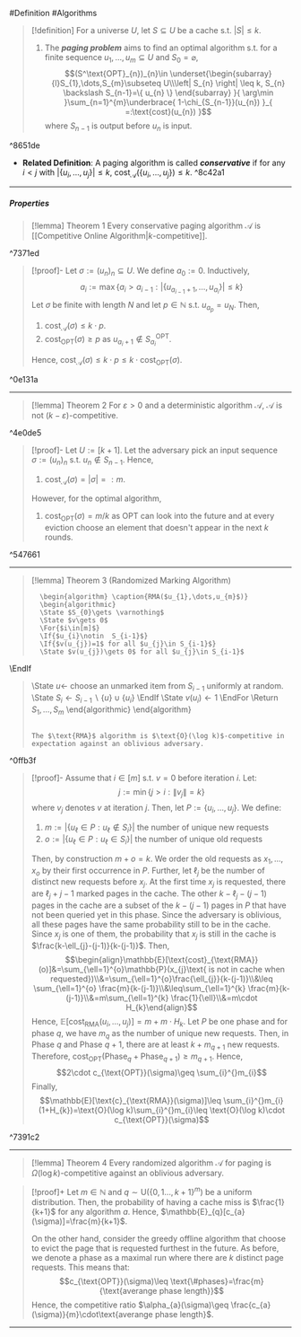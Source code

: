 #Definition #Algorithms 

> [!definition]
> For a universe $U$, let $S\subseteq U$ be a cache s.t. $\left| S \right|\leq k$. 
> 1. The ***paging problem*** aims to find an optimal algorithm s.t. for a finite sequence $u_{1},\dots,u_{m}\subseteq U$ and $S_{0}=\varnothing$, 
> 	$$(S^\text{OPT}_{n})_{n}\in \underset{\begin{subarray}{l}S_{1},\dots,S_{m}\subseteq U\\\left| S_{n} \right| \leq k, S_{n} \backslash S_{n-1}=\{ u_{n} \} \end{subarray} }{ \arg\min }\sum_{n=1}^{m}\underbrace{ 1-\chi_{S_{n-1}}(u_{n}) }_{ =:\text{cost}(u_{n}) }$$where $S_{n-1}$ is output before $u_{n}$ is input. 

^8651de

- **Related Definition**: A paging algorithm is called ***conservative*** if for any $i<j$ with $\left| \{ u_{i},\dots,u_{j} \} \right|\leq k$,  $\text{cost}_{\mathcal{A}}(\{ u_{i},\dots, u_{j} \})\leq k$. ^8c42a1
---
##### Properties
> [!lemma] Theorem 1
> Every conservative paging algorithm $\mathcal{A}$ is [[Competitive Online Algorithm|$k$-competitive]]. 

^7371ed

> [!proof]-
> Let $\sigma:=(u_{n})_{n}\subseteq U$. We define $a_{0}:=0$. Inductively, $$a_{i}:=\max \{ a_{i}>a_{i-1}:\left| \{ u_{a_{i-1}+1},\dots,u_{a_{i}} \} \right|\leq k  \}$$
> Let $\sigma$ be finite with length $N$ and let $p\in \mathbb{N}$ s.t. $u_{a_{p}}=u_{{N}}$. Then, 
> 1. $\text{cost}_{\mathcal{A}}(\sigma)\leq k\cdot p$.
> 2. $\text{cost}_{\text{OPT}}(\sigma)\geq p$ as $u_{a_{i}+1}\notin S_{a_{i}}^{\text{OPT}}$.
> 
> Hence, $\text{cost}_{\mathcal{A}}(\sigma)\leq k\cdot p\leq k\cdot \text{cost}_{\text{OPT}}(\sigma)$.

^0e131a

---
> [!lemma] Theorem 2
> For $\varepsilon>0$ and a deterministic algorithm $\mathcal{A}$, $\mathcal{A}$ is not $(k-\varepsilon)$-competitive.

^4e0de5

> [!proof]-
> Let $U:=[k+1]$. Let the adversary pick an input sequence $\sigma:=(u_{n})_{n}$ s.t. $u_{n}\notin S_{n-1}$. Hence, 
> 1. $\text{cost}_{\mathcal{A}}(\sigma)=\left| \sigma \right|=:m$. 
> 
> However, for the optimal algorithm, 
> 1. $\text{cost}_{\text{OPT}}(\sigma)= m/k$ as $\text{OPT}$ can look into the future and at every eviction choose an element that doesn't appear in the next $k$ rounds. 

^547661

---
> [!lemma] Theorem 3 (Randomized Marking Algorithm)
>  ```pseudo
>    \begin{algorithm} \caption{RMA($u_{1},\dots,u_{m}$)} 
>    \begin{algorithmic}
>    \State $S_{0}\gets \varnothing$
>    \State $v\gets 0$
>    \For{$i\in[m]$}
>    \If{$u_{i}\notin  S_{i-1}$}
>    \If{$v(u_{j})=1$ for all $u_{j}\in S_{i-1}$}
>    \State $v(u_{j})\gets 0$ for all $u_{j}\in S_{i-1}$
\EndIf
>    \State $u\gets$ choose an unmarked item from $S_{i-1}$ uniformly at random.
>    \State $S_{i}\gets S_{i-1} \backslash \{ u \}\cup \{  u_{i}\}$
\EndIf
> 	\State $v(u_{i})\gets 1$
>    \EndFor
>    \Return $S_{1},\dots,S_{m}$
>    \end{algorithmic}
>    \end{algorithm}
>    ```
>    
>    The $\text{RMA}$ algorithm is $\text{O}(\log k)$-competitive in expectation against an oblivious adversary.

^0ffb3f

> [!proof]-
> Assume that $i\in [m]$ s.t. $v=0$ before iteration $i$. Let: $$j:=\min\{  j>i: \|v_{j}\| =k \}$$where $v_{j}$ denotes $v$ at iteration $j$. Then, let $P:=\{ u_{i},\dots,u_{j} \}$. We define:
> 1. $m:=\left| \{ u_\ell\in P:u_{\ell}\notin S_{i} \} \right|$ the number of unique new requests
> 2. $o:=\left| \{ u_\ell\in P:u_{\ell}\in S_{i} \} \right|$ the number of unique old requests
>  
>  Then, by construction $m+o=k$. We order the old requests as $x_{1},\dots,x_{o}$ by their first occurrence in $P$. Further, let $\ell_{j}$ be the number of distinct new requests before $x_{j}$. At the first time $x_{j}$ is requested, there are $\ell_{j}+j-1$ marked pages in the cache. The other $k-\ell_{j}-(j-1)$ pages in the cache are a subset of the $k-(j-1)$ pages in $P$ that have not been queried yet in this phase. Since the adversary is oblivious, all these pages have the same probability still to be in the cache. Since $x_{j}$ is one of them, the probability that $x_{j}$ is still in the cache is $\frac{k-\ell_{j}-(j-1)}{k-(j-1)}$. Then, $$\begin{align}\mathbb{E}[\text{cost}_{\text{RMA}}(o)]&=\sum_{\ell=1}^{o}\mathbb{P}(x_{j}\text{ is not in cache when requested})\\&=\sum_{\ell=1}^{o}\frac{\ell_{j}}{k-(j-1)}\\&\leq \sum_{\ell=1}^{o} \frac{m}{k-(j-1)}\\&\leq\sum_{\ell=1}^{k} \frac{m}{k-(j-1)}\\&=m\sum_{\ell=1}^{k} \frac{1}{\ell}\\&=m\cdot H_{k}\end{align}$$
>  Hence, $\mathbb{E}[\text{cost}_{\text{RMA}}(u_{i},\dots,u_{j})]=m+m\cdot H_{k}$. Let $P$ be one phase and for phase $q$, we have $m_{q}$ as the number of unique new requests. Then, in Phase $q$ and Phase $q+1$, there are at least $k+m_{q+1}$ new requests. Therefore, $\text{cost}_{\text{OPT}}(\text{Phase}_{q}+ \text{Phase}_{q+1})\geq m_{q+1}$. Hence, $$2\cdot c_{\text{OPT}}(\sigma)\geq \sum_{i}^{}m_{i}$$Finally, $$\mathbb{E}[\text{c}_{\text{RMA}}(\sigma)]\leq \sum_{i}^{}m_{i}(1+H_{k})=\text{O}(\log k)\sum_{i}^{}m_{i}\leq \text{O}(\log k)\cdot c_{\text{OPT}}(\sigma)$$

^7391c2

---
> [!lemma] Theorem 4
> Every randomized algorithm $\mathcal{A}$ for paging is $\Omega(\log k)$-competitive against an oblivious adversary.

> [!proof]+
> Let $m\in \mathbb{N}$ and $q \sim \text{U}(\{ 0,1\dots,k+1 \}^m)$ be a uniform distribution. Then, the probability of having a cache miss is $\frac{1}{k+1}$ for any algorithm $a$. Hence, $\mathbb{E}_{q}[c_{a}(\sigma)]=\frac{m}{k+1}$. 
> 
> On the other hand, consider the greedy offline algorithm that choose to evict the page that is requested furthest in the future. As before, we denote a phase as a maximal run where there are $k$ distinct page requests. This means that: $$c_{\text{OPT}}(\sigma)\leq \text{\#phases}=\frac{m}{\text{averange phase length}}$$Hence, the competitive ratio $\alpha_{a}(\sigma)\geq \frac{c_{a}(\sigma)}{m}\cdot\text{averange phase length}$. 
---
